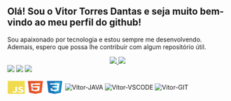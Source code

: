 ## Olá! Sou o Vitor Torres Dantas e seja muito bem-vindo ao meu perfil do github! 

Sou apaixonado por tecnologia e estou sempre me desenvolvendo. Ademais, espero que possa lhe contribuir com algum repositório útil.

<div align="center">
  <a href="https://github.com/vtorresdantas">
  <img height="180em" src="https://github-readme-stats.vercel.app/api?username=vtorresdantas&show_icons=true&theme=dark&include_all_commits=true&count_private=true"/>
  <img height="180em" src="https://github-readme-stats.vercel.app/api/top-langs/?username=vtorresdantas&layout=compact&langs_count=7&count_private=false&theme=dark"/>
</div>

<div> 
  <a href="https://instagram.com/vtorresdantas7" target="_blank"><img src="https://img.shields.io/badge/-Instagram-%23E4405F?style=for-the-badge&logo=instagram&logoColor=white" target="_blank"></a> 
  <a href = "mailto:vtorresdantas7@gmail.com"><img src="https://img.shields.io/badge/-Gmail-%23333?style=for-the-badge&logo=gmail&logoColor=white" target="_blank"></a>
  <a href="https://www.linkedin.com/in/vtorresdantas7" target="_blank"><img src="https://img.shields.io/badge/-LinkedIn-%230077B5?style=for-the-badge&logo=linkedin&logoColor=white" target="_blank"></a> 
</div>

<div style="display: inline_block"><br>
  <img align="center" alt="Vitor-Js" height="30" width="40" src="https://raw.githubusercontent.com/devicons/devicon/master/icons/javascript/javascript-plain.svg">
  <img align="center" alt="Vitor-HTML" height="30" width="40" src="https://raw.githubusercontent.com/devicons/devicon/master/icons/html5/html5-original.svg">
  <img align="center" alt="Vitor-CSS" height="30" width="40" src="https://raw.githubusercontent.com/devicons/devicon/master/icons/css3/css3-original.svg">
  <img align="center" alt="Vitor-JAVA" height="30" width="40" src="https://cdn.jsdelivr.net/gh/devicons/devicon/icons/java/java-original.svg">
  <img align="center" alt="Vitor-VSCODE" height="30" width="40" src="https://cdn.jsdelivr.net/gh/devicons/devicon/icons/vscode/vscode-original.svg">
  <img align="center" alt="Vitor-GIT" height="30" width="40" src="https://cdn.jsdelivr.net/gh/devicons/devicon/icons/git/git-original.svg">
</div>
